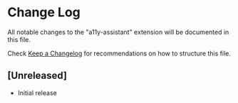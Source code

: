 # Change Log

All notable changes to the "a11y-assistant" extension will be documented in this file.

Check [Keep a Changelog](http://keepachangelog.com/) for recommendations on how to structure this file.

## [Unreleased]

- Initial release